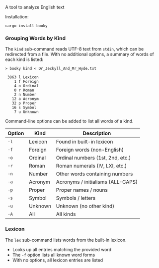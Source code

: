 A tool to analyze English text

Installation:
```shell
cargo install booky
```

### Grouping Words by Kind

The `kind` sub-command reads UTF-8 text from `stdin`, which can be redirected
from a file.  With no additional options, a summary of words of each kind is
listed:

```
> booky kind < Dr_Jeckyll_And_Mr_Hyde.txt

 3863 l Lexicon
    1 f Foreign
    4 o Ordinal
    0 r Roman
    2 n Number
   12 a Acronym
   32 p Proper
   16 s Symbol
    7 u Unknown
```

Command-line options can be added to list all words of a kind.

Option | Kind    | Description
-------|---------|--------------------------
`-l`   | Lexicon | Found in built-in lexicon
`-f`   | Foreign | Foreign words (non-English)
`-o`   | Ordinal | Ordinal numbers (1st, 2nd, etc.)
`-r`   | Roman   | Roman numerals (IV, LXI, etc.)
`-n`   | Number  | Other words containing numbers
`-a`   | Acronym | Acronyms / initialisms (ALL-CAPS)
`-p`   | Proper  | Proper names / nouns
`-s`   | Symbol  | Symbols / letters
`-u`   | Unknown | Unknown (no other kind)
`-A`   | All     | All kinds

### Lexicon

The `lex` sub-command lists words from the built-in lexicon.

- Looks up all entries matching the provided word
- The `-f` option lists all known word forms
- With no options, all lexicon entries are listed
